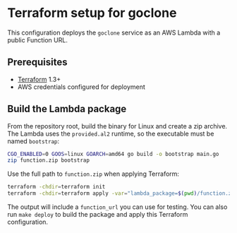 # Terraform setup for goclone

This configuration deploys the `goclone` service as an AWS Lambda with a public Function URL.

## Prerequisites

- [Terraform](https://www.terraform.io/downloads.html) 1.3+
- AWS credentials configured for deployment

## Build the Lambda package

From the repository root, build the binary for Linux and create a zip archive.
The Lambda uses the `provided.al2` runtime, so the executable must be named
`bootstrap`:

```sh
CGO_ENABLED=0 GOOS=linux GOARCH=amd64 go build -o bootstrap main.go
zip function.zip bootstrap
```

Use the full path to `function.zip` when applying Terraform:

```sh
terraform -chdir=terraform init
terraform -chdir=terraform apply -var="lambda_package=$(pwd)/function.zip"
```

The output will include a `function_url` you can use for testing.
You can also run `make deploy` to build the package and apply this Terraform configuration.
